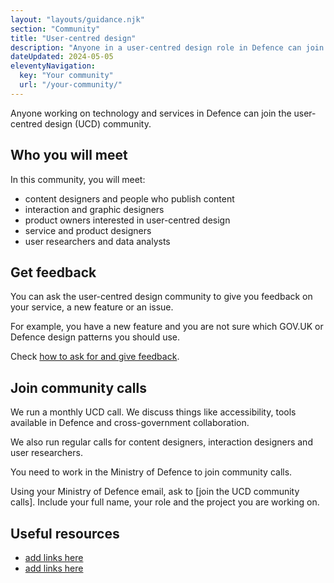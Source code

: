```yaml
---
layout: "layouts/guidance.njk"
section: "Community"
title: "User-centred design"
description: "Anyone in a user-centred design role in Defence can join the community. Find out how to get involved."
dateUpdated: 2024-05-05
eleventyNavigation:
  key: "Your community"
  url: "/your-community/"
---
```


Anyone working on technology and services in Defence can join the user-centred design (UCD) community. 

## Who you will meet

In this community, you will meet:

- content designers and people who publish content
- interaction and graphic designers
- product owners interested in user-centred design
- service and product designers
- user researchers and data analysts

## Get feedback

You can ask the user-centred design community to give you feedback on your service, a new feature or an issue. 

For example, you have a new feature and you are not sure which GOV.UK or Defence design patterns you should use. 

Check [how to ask for and give feedback](/your-community/ask-for-and-give-feedback).

## Join community calls

We run a monthly UCD call. We discuss things like accessibility, tools available in Defence and cross-government collaboration.

We also run regular calls for content designers, interaction designers and user researchers. 

You need to work in the Ministry of Defence to join community calls. 

Using your Ministry of Defence email, ask to [join the UCD community calls]. Include your full name, your role and the project you are working on.

## Useful resources

- [add links here]()
- [add links here]()
